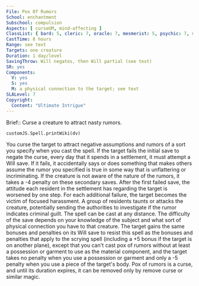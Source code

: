 ```yaml
---
File: Pox Of Rumors
School: enchantment
Subschool: compulsion
Aspects: [ curseUM, mind-affecting ]
ClassList: { bard: 5, cleric: 7, oracle: 7, mesmerist: 5, psychic: 7, sorcerer: 7, wizard: 7, spiritualist: 5, witch: 7 }
CastTime: 8 hours
Range: see text
Targets: one creature
Duration: 1 day/level
SavingThrow: Will negates, then Will partial (see text)
SR: yes
Components:
  V: yes
  S: yes
  M: a physical connection to the target; see text
SLALevel: 7
Copyright:
  Content: "Ultimate Intrigue"
---
```

Brief:: Curse a creature to attract nasty rumors.

```dataviewjs
customJS.Spell.printWiki(dv)
```

You curse the target to attract negative assumptions and rumors of a sort you specify when you cast the spell. If the target fails the initial save to negate the curse, every day that it spends in a settlement, it must attempt a Will save. If it fails, it accidentally says or does something that makes others assume the rumor you specified is true in some way that is unflattering or incriminating. If the creature is not aware of the nature of the rumors, it takes a -4 penalty on these secondary saves. After the first failed save, the attitude each resident in the settlement has regarding the target is worsened by one step. For each additional failure, the target becomes the victim of focused harassment. A group of residents taunts or attacks the creature, potentially sending the authorities to investigate if the rumor indicates criminal guilt.  The spell can be cast at any distance. The difficulty of the save depends on your knowledge of the subject and what sort of physical connection you have to that creature. The target gains the same bonuses and penalties on its Will save to resist this spell as the bonuses and penalties that apply to the scrying spell (including a +5 bonus if the target is on another plane), except that you can't cast pox of rumors without at least a possession or garment to use as the material component, and the target takes no penalty when you use a possession or garment and only a -5 penalty when you use a piece of the target's body. Pox of rumors is a curse, and until its duration expires, it can be removed only by remove curse or similar magic.
